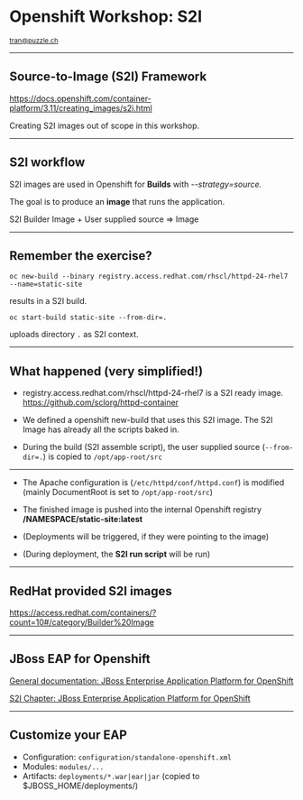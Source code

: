 # Openshift Workshop: S2I

<small>tran@puzzle.ch</small>

<!-- .slide: class="master01" -->

---

## Source-to-Image (S2I) Framework

https://docs.openshift.com/container-platform/3.11/creating_images/s2i.html

Creating S2I images out of scope in this workshop.

---

## S2I workflow

S2I images are used in Openshift for **Builds** with *--strategy=source.*

The goal is to produce an **image** that runs the application.

S2I Builder Image + User supplied source => Image

---

## Remember the exercise?

`oc new-build --binary registry.access.redhat.com/rhscl/httpd-24-rhel7 --name=static-site`

results in a S2I build.

`oc start-build static-site --from-dir=.`

uploads directory `.` as S2I context.

---

## What happened (very simplified!)

* registry.access.redhat.com/rhscl/httpd-24-rhel7 is a S2I ready image. https://github.com/sclorg/httpd-container

* We defined a openshift new-build that uses this S2I image. The S2I Image has already all the scripts baked in.

* During the build (S2I assemble script), the user supplied source (`--from-dir=.`) is copied to `/opt/app-root/src`

----

* The Apache configuration is (`/etc/httpd/conf/httpd.conf`) is modified (mainly DocumentRoot is set to `/opt/app-root/src`)

* The finished image is pushed into the internal Openshift registry **/NAMESPACE/static-site:latest**

* (Deployments will be triggered, if they were pointing to the image)

* (During deployment, the **S2I run script** will be run)

---

## RedHat provided S2I images

https://access.redhat.com/containers/?count=10#/category/Builder%20Image

---

## JBoss EAP for Openshift

[General documentation: JBoss Enterprise Application Platform for OpenShift](https://access.redhat.com/documentation/en-us/red_hat_jboss_enterprise_application_platform/7.1/html/red_hat_jboss_enterprise_application_platform_for_openshift/)


[S2I Chapter: JBoss Enterprise Application Platform for OpenShift](https://access.redhat.com/documentation/en-us/red_hat_jboss_enterprise_application_platform/7.1/html/red_hat_jboss_enterprise_application_platform_for_openshift/reference_information#reference_s2i)

----

## Customize your EAP

* Configuration: `configuration/standalone-openshift.xml`
* Modules: `modules/...`
* Artifacts: `deployments/*.war|ear|jar` (copied to $JBOSS_HOME/deployments/)
